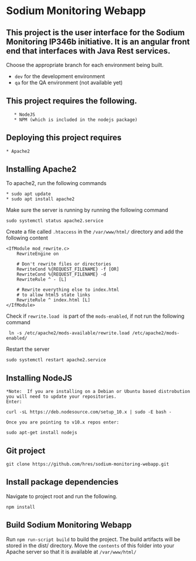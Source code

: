 # Sodium Monitoring Webapp
This project is the user interface for the Sodium Monitoring IP346b initiative. It is an angular front end that interfaces with Java Rest services. 
---
Choose the appropriate branch for each environment being built. <br/>
* `dev` for the development environment
* `qa` for the QA environment (not available yet)

## This project requires the following. 

```* Git
   * NodeJS
   * NPM (which is included in the nodejs package)
```

## Deploying this project requires
```* Apache2```
## Installing Apache2
To apache2, run the following commands
```
* sudo apt update
* sudo apt install apache2
```
Make sure the server is running by running the following command
```
sudo systemctl status apache2.service
```
Create a file called `.htaccess` in the `/var/www/html/` directory and add the following content
```
<IfModule mod_rewrite.c>
    RewriteEngine on

    # Don't rewrite files or directories
    RewriteCond %{REQUEST_FILENAME} -f [OR]
    RewriteCond %{REQUEST_FILENAME} -d
    RewriteRule ^ - [L]

    # Rewrite everything else to index.html
    # to allow html5 state links
    RewriteRule ^ index.html [L]
</IfModule>
```

Check if `rewrite.load ` is part of the `mods-enabled`, if not run the following command 
```
 ln -s /etc/apache2/mods-available/rewrite.load /etc/apache2/mods-enabled/
 ```
 Restart the server
 ```
sudo systemctl restart apache2.service
```

## Installing NodeJS 
```
*Note:  If you are installing on a Debian or Ubuntu based distrobution you will need to update your repositories.
Enter:

curl -sL https://deb.nodesource.com/setup_10.x | sudo -E bash -

Once you are pointing to v10.x repos enter:

sudo apt-get install nodejs
```
## Git project
```
git clone https://github.com/hres/sodium-monitoring-webapp.git
```

## Install package dependencies

Navigate to project root and run the following.
```
npm install
```

## Build Sodium Monitoring Webapp

Run `npm run-script build` to build the project. The build artifacts will be stored in the dist/ directory. Move the `contents` of this folder into your Apache server so that it is available at `/var/www/html/`